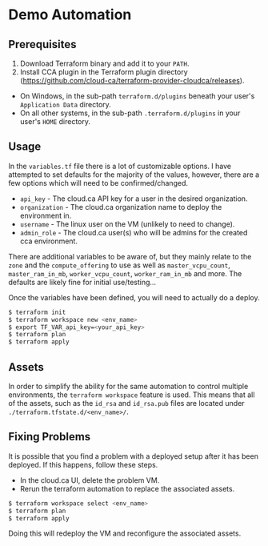 Demo Automation
===============

Prerequisites
-------------

1. Download Terraform binary and add it to your `PATH`.
2. Install CCA plugin in the Terraform plugin directory (https://github.com/cloud-ca/terraform-provider-cloudca/releases).
  - On Windows, in the sub-path `terraform.d/plugins` beneath your user's `Application Data` directory.
  - On all other systems, in the sub-path `.terraform.d/plugins` in your user's `HOME` directory.


Usage
-----

In the `variables.tf` file there is a lot of customizable options.  I have attempted to set defaults for the majority of the values, however, there are a few options which will need to be confirmed/changed.

- `api_key` - The cloud.ca API key for a user in the desired organization.
- `organization` - The cloud.ca organization name to deploy the environment in.
- `username` - The linux user on the VM (unlikely to need to change).
- `admin_role` - The cloud.ca user(s) who will be admins for the created cca environment.

There are additional variables to be aware of, but they mainly relate to the `zone` and the `compute_offering` to use as well as `master_vcpu_count`, `master_ram_in_mb`, `worker_vcpu_count`, `worker_ram_in_mb` and more.  The defaults are likely fine for initial use/testing...

Once the variables have been defined, you will need to actually do a deploy.

```bash
$ terraform init
$ terraform workspace new <env_name>
$ export TF_VAR_api_key=<your_api_key>
$ terraform plan
$ terraform apply
```


Assets
------

In order to simplify the ability for the same automation to control multiple environments, the `terraform workspace` feature is used.  This means that all of the assets, such as the `id_rsa` and `id_rsa.pub` files are located under `./terraform.tfstate.d/<env_name>/`.


Fixing Problems
---------------

It is possible that you find a problem with a deployed setup after it has been deployed.  If this happens, follow these steps.

- In the cloud.ca UI, delete the problem VM.
- Rerun the terraform automation to replace the associated assets.

```bash
$ terraform workspace select <env_name>
$ terraform plan
$ terraform apply
```

Doing this will redeploy the VM and reconfigure the associated assets.